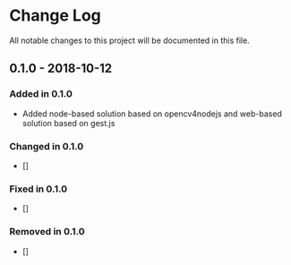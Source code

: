 # Change Log

All notable changes to this project will be documented in this file.

## 0.1.0 - 2018-10-12

### Added in 0.1.0

- Added node-based solution based on opencv4nodejs and web-based solution based on gest.js

### Changed in 0.1.0

- []

### Fixed in 0.1.0

- []

### Removed in 0.1.0

- []